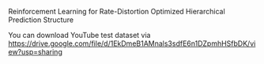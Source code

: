 Reinforcement Learning for Rate-Distortion Optimized Hierarchical Prediction Structure


You can download YouTube test dataset via 
https://drive.google.com/file/d/1EkDmeB1AMnals3sdfE6n1DZpmhHSfbDK/view?usp=sharing
